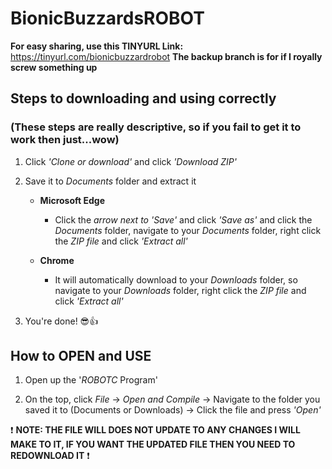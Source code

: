 # BionicBuzzardsROBOT
**For easy sharing, use this TINYURL Link:** https://tinyurl.com/bionicbuzzardrobot
**The backup branch is for if I royally screw something up**

## Steps to downloading and using correctly
### (These steps are really descriptive, so if you fail to get it to work then just...wow)
   1. Click *'Clone or download'* and click *'Download ZIP'*
   
   2. Save it to *Documents* folder and extract it
   
      - **Microsoft Edge**
        - Click the *arrow next to 'Save'* and click *'Save as'* and click the *Documents* folder, navigate to your *Documents* folder, right click the *ZIP file* and click *'Extract all'*
        
      - **Chrome**
        - It will automatically download to your *Downloads* folder, so navigate to your *Downloads* folder, right click the *ZIP file* and click *'Extract all'*

   3. You're done! :sunglasses::thumbsup:


## How to OPEN and USE
   1. Open up the '*ROBOTC* Program'
   
   2. On the top, click *File* -> *Open and Compile* -> Navigate to the folder you saved it to (Documents or Downloads) -> Click the file and press *'Open'*


:exclamation: **NOTE: THE FILE WILL DOES NOT UPDATE TO ANY CHANGES I WILL MAKE TO IT, IF YOU WANT THE UPDATED FILE THEN YOU NEED TO REDOWNLOAD IT** :exclamation:
